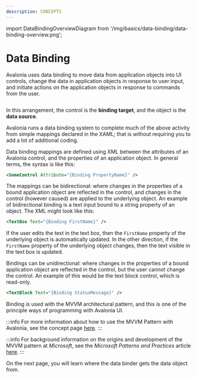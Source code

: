 ```yaml
---
description: CONCEPTS
---
```


import DataBindingOverviewDiagram from '/img/basics/data-binding/data-binding-overview.png';

# Data Binding

Avalonia uses data binding to move data from application objects into UI controls, change the data in application objects in response to user input, and initiate actions on the application objects in response to commands from the user. 

<img src={DataBindingOverviewDiagram} alt=''/>

In this arrangement, the control is the **binding target**, and the object is the **data source**.

Avalonia runs a data binding system to complete much of the above activity from simple mappings declared in the XAML; that is without requiring you to add a lot of additional coding.

Data binding mappings are defined using XML between the attributes of an Avalonia control, and the  properties of an application object. In general terms, the syntax is like this:

```xml
<SomeControl Attribute="{Binding PropertyName}" />
```

The mappings can be bidirectional: where changes in the properties of a bound application object are reflected in the control, and changes in the control (however caused) are applied to the underlying object. An example of bidirectional binding is a text input bound to a string property of an object. The XML might look like this:

```xml
<TextBox Text="{Binding FirstName}" />
```

If the user edits the text in the text box, then the `FirstName` property of the underlying object is automatically updated. In the other direction, if the `FirstName` property of the underlying object changes, then the text visible in the text box is updated.

Bindings can be unidirectional: where changes in the properties of a bound application object are reflected in the control, but the user cannot change the control. An example of this would be the text block control, which is read-only.

```xml
<TextBlock Text="{Binding StatusMessage}" />
```

Binding is used with the MVVM architectural pattern, and this is one of the principle ways of programming with Avalonia UI.

:::info
For more information about how to use the MVVM Pattern with Avalonia, see the concept page [here](../../concepts/the-mvvm-pattern).
:::

:::info
For background information on the origins and development of the MVVM pattern at _Microsoft_, see the _Microsoft Patterns and Practices_ article [here](https://msdn.microsoft.com/en-us/library/hh848246.aspx).
:::

On the next page, you will learn where the data binder gets the data object from.
